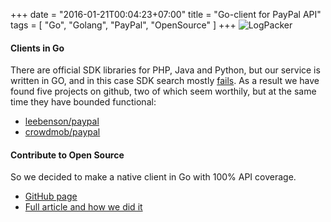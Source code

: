 +++
date = "2016-01-21T00:04:23+07:00"
title = "Go-client for PayPal API"
tags = [ "Go", "Golang", "PayPal", "OpenSource" ]
+++
![LogPacker](/paypal.png)
<!--more-->
#### Clients in Go

There are official SDK libraries for PHP, Java and Python, but our service is written in GO, and in this case SDK search mostly [fails](https://github.com/search?q=paypal+golang "GitHub"). As a result we have found five projects on github, two of which seem worthily, but at the same time they have bounded functional:

* [leebenson/paypal](https://github.com/leebenson/paypal "leebenson/paypal")
* [crowdmob/paypal](https://github.com/crowdmob/paypal "crowdmob/paypal")

#### Contribute to Open Source

So we decided to make a native client in Go with 100% API coverage.

* [GitHub page](https://github.com/logpacker/PayPal-Go-SDK "GitHub")
* [Full article and how we did it](https://logpacker.com/blog/go-client-for-paypal-sdk?utm_source=pliutau "LogPacker")
